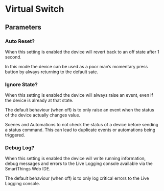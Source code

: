 # Virtual Switch


## Parameters

### Auto Reset?
When this setting is enabled the device will revert back to an off state after 1 second. 

In this mode the device can be used as a poor man’s momentary press button by always returning to the default sate.


### Ignore State?
When this setting is enabled the device will always raise an event, even if the device is already at that state.

The default behaviour (when off) is to only raise an event when the status of the device actually changes value.  

Scenes and Automations to not check the status of a device before sending a status command.  This can lead to duplicate events or automations being triggered.


### Debug Log?
When this setting is enabled the device will write running information, debug messages and errors to the Live Logging console available via the SmartThings Web IDE.

The default behaviour (when off) is to only log critical errors to the Live Logging console.  


